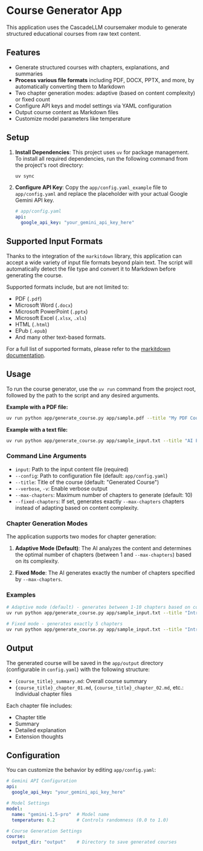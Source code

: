 # Course Generator App

This application uses the CascadeLLM coursemaker module to generate structured educational courses from raw text content.

## Features

- Generate structured courses with chapters, explanations, and summaries
- **Process various file formats** including PDF, DOCX, PPTX, and more, by automatically converting them to Markdown
- Two chapter generation modes: adaptive (based on content complexity) or fixed count
- Configure API keys and model settings via YAML configuration
- Output course content as Markdown files
- Customize model parameters like temperature

## Setup

1.  **Install Dependencies**: This project uses `uv` for package management. To install all required dependencies, run the following command from the project's root directory:

    ```bash
    uv sync
    ```

2.  **Configure API Key**: Copy the `app/config.yaml_example` file to `app/config.yaml` and replace the placeholder with your actual Google Gemini API key.

    ```yaml
    # app/config.yaml
    api:
      google_api_key: "your_gemini_api_key_here"
    ```

## Supported Input Formats

Thanks to the integration of the `markitdown` library, this application can accept a wide variety of input file formats beyond plain text. The script will automatically detect the file type and convert it to Markdown before generating the course.

Supported formats include, but are not limited to:
-   PDF (`.pdf`)
-   Microsoft Word (`.docx`)
-   Microsoft PowerPoint (`.pptx`)
-   Microsoft Excel (`.xlsx`, `.xls`)
-   HTML (`.html`)
-   EPub (`.epub`)
-   And many other text-based formats.

For a full list of supported formats, please refer to the [markitdown documentation](https://github.com/microsoft/markitdown).

## Usage

To run the course generator, use the `uv run` command from the project root, followed by the path to the script and any desired arguments.

**Example with a PDF file:**
```bash
uv run python app/generate_course.py app/sample.pdf --title "My PDF Course"
```

**Example with a text file:**
```bash
uv run python app/generate_course.py app/sample_input.txt --title "AI Fundamentals"
```

### Command Line Arguments

- `input`: Path to the input content file (required)
- `--config`: Path to configuration file (default: `app/config.yaml`)
- `--title`: Title of the course (default: "Generated Course")
- `--verbose`, `-v`: Enable verbose output
- `--max-chapters`: Maximum number of chapters to generate (default: 10)
- `--fixed-chapters`: If set, generates exactly `--max-chapters` chapters instead of adapting based on content complexity.

### Chapter Generation Modes

The application supports two modes for chapter generation:

1.  **Adaptive Mode (Default)**: The AI analyzes the content and determines the optimal number of chapters (between 1 and `--max-chapters`) based on its complexity.

2.  **Fixed Mode**: The AI generates exactly the number of chapters specified by `--max-chapters`.

### Examples

```bash
# Adaptive mode (default) - generates between 1-10 chapters based on content complexity
uv run python app/generate_course.py app/sample_input.txt --title "Introduction to AI" --max-chapters 10

# Fixed mode - generates exactly 5 chapters
uv run python app/generate_course.py app/sample_input.txt --title "Introduction to AI" --max-chapters 5 --fixed-chapters
```

## Output

The generated course will be saved in the `app/output` directory (configurable in `config.yaml`) with the following structure:

- `{course_title}_summary.md`: Overall course summary
- `{course_title}_chapter_01.md`, `{course_title}_chapter_02.md`, etc.: Individual chapter files

Each chapter file includes:
- Chapter title
- Summary
- Detailed explanation
- Extension thoughts

## Configuration

You can customize the behavior by editing `app/config.yaml`:

```yaml
# Gemini API Configuration
api:
  google_api_key: "your_gemini_api_key_here"

# Model Settings
model:
  name: "gemini-1.5-pro"  # Model name
  temperature: 0.2        # Controls randomness (0.0 to 1.0)

# Course Generation Settings
course:
  output_dir: "output"    # Directory to save generated courses
``` 